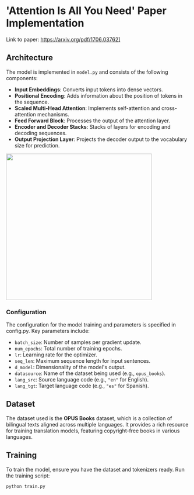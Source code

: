# 'Attention Is All You Need' Paper Implementation
Link to paper: https://arxiv.org/pdf/1706.03762]

## Architecture
The model is implemented in `model.py` and consists of the following components:
- **Input Embeddings**: Converts input tokens into dense vectors.
- **Positional Encoding**: Adds information about the position of tokens in the sequence.
- **Scaled Multi-Head Attention**: Implements self-attention and cross-attention mechanisms.
- **Feed Forward Block**: Processes the output of the attention layer.
- **Encoder and Decoder Stacks**: Stacks of layers for encoding and decoding sequences.
- **Output Projection Layer**: Projects the decoder output to the vocabulary size for prediction.

<img src="https://github.com/user-attachments/assets/97f2c28e-1ae5-4635-9a5a-182d58a6f787" width="400">

### Configuration
The configuration for the model training and parameters is specified in config.py. Key parameters include:

- `batch_size`: Number of samples per gradient update.
- `num_epochs`: Total number of training epochs.
- `lr`: Learning rate for the optimizer.
- `seq_len`: Maximum sequence length for input sentences.
- `d_model`: Dimensionality of the model's output.
- `datasource`: Name of the dataset being used (e.g., `opus_books`).
- `lang_src`: Source language code (e.g., `"en"` for English).
- `lang_tgt`: Target language code (e.g., `"es"` for Spanish).
## Dataset
The dataset used is the **OPUS Books** dataset, which is a collection of bilingual texts aligned across multiple languages. It provides a rich resource for training translation models, featuring copyright-free books in various languages.

## Training
To train the model, ensure you have the dataset and tokenizers ready. Run the training script:
```bash
python train.py
```
